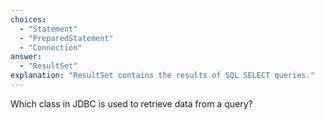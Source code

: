 ```yaml
---
choices:
  - "Statement"
  - "PreparedStatement"
  - "Connection"
answer:
  - "ResultSet"
explanation: "ResultSet contains the results of SQL SELECT queries."
---
```


Which class in JDBC is used to retrieve data from a query?
